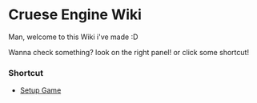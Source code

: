# Cruese Engine Wiki
Man, welcome to this Wiki i've made :D

Wanna check something? look on the right panel! or click some shortcut!

### Shortcut
* [Setup Game](Setup-Game.md)
